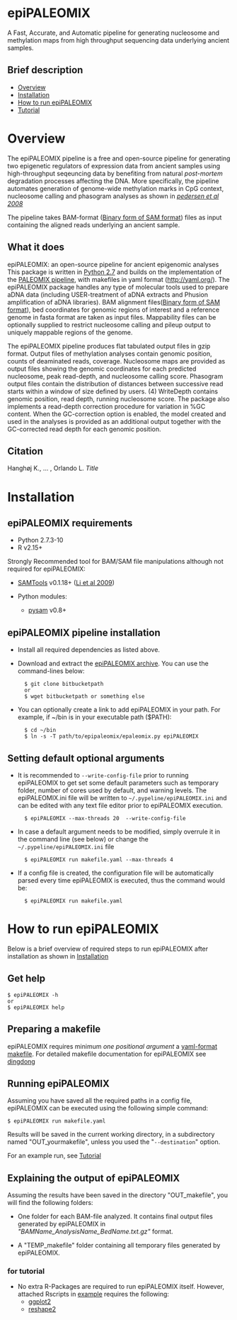 # epiPALEOMIX

A Fast, Accurate, and Automatic pipeline for generating nucleosome and methylation maps from high throughput sequencing data underlying ancient samples.

## Brief description

*   [Overview](https://bitbucket.org/khanghoj/epiomix/overview#markdown-header-Overview)
*   [Installation](installation.html)
*   [How to run epiPALEOMIX](how_to_run_metabit.html)
*   [Tutorial](tutorial.html)

# Overview
The epiPALEOMIX pipeline is a free and open-source pipeline for generating two epigenetic regulators of expression data from ancient samples using high-throughput seqeuncing data by benefiting from natural _post-mortem_ degradation processes affecting the DNA. More specifically, the pipeline automates generation of genome-wide methylation marks in CpG context, nucleosome calling and phasogram analyses as shown in [_pedersen et al 2008_](http://dx.doi.org/10.1101/gr.163592.113)

The pipeline takes BAM-format ([Binary form of SAM format](http://bioinformatics.oxfordjournals.org/content/25/16/2078)) files as input containing the aligned reads underlying an ancient sample.

## What it does
epiPALEOMIX: an open-source pipeline for ancient epigenomic analyses
This package is written in [Python 2.7](https://www.python.org/) and builds on the implementation of the [PALEOMIX pipeline](https://github.com/MikkelSchubert/paleomix/wiki/Overview), with makefiles in yaml format (http://yaml.org/). The epiPALEOMIX package handles any type of molecular tools used to prepare aDNA data (including USER-treatment of aDNA extracts and Phusion amplification of aDNA libraries). BAM alignment files([Binary form of SAM format](http://bioinformatics.oxfordjournals.org/content/25/16/2078)), bed coordinates for genomic regions of interest and a reference genome in fasta format are taken as input files. Mappability files can be optionally supplied to restrict nucleosome calling and pileup output to uniquely mappable regions of the genome.

The epiPALEOMIX pipeline produces flat tabulated output files in gzip format. Output files of methylation analyses contain genomic position, counts of deaminated reads, coverage. Nucleosome maps are provided as output files showing the genomic coordinates for each predicted nucleosome, peak read-depth, and nucleosome calling score. Phasogram output files contain the distribution of distances between successive read starts within a window of size defined by users. (4) WriteDepth contains genomic position, read depth, running nucleosome score. The package also implements a read-depth correction procedure for variation in %GC content. When the GC-correction option is enabled, the model created and used in the analyses is provided as an additional output together with the GC-corrected read depth for each genomic position.

## Citation

Hanghøj K., ... , Orlando L. _Title_ 

# Installation

## epiPALEOMIX requirements

*   Python 2.7.3-10
*   R v2.15+

Strongly Recommended tool for BAM/SAM file manipulations although not required for epiPALEOMIX:
*   [SAMTools](http://samtools.sourceforge.net) v0.1.18+ ([Li et al 2009](http://bioinformatics.oxfordjournals.org/content/25/16/2078.long))

*   Python modules:
    *   [pysam](https://github.com/pysam-developers/pysam/) v0.8+

## epiPALEOMIX pipeline installation

*   Install all required dependencies as listed above.

* Download and extract the [epiPALEOMIX archive](bitbucket). You can use the command-lines below:

        $ git clone bitbucketpath
        or
        $ wget bitbucketpath or something else

* You can optionally create a link to add epiPALEOMIX in your path. For example, if ~/bin is in your executable path ($PATH):

        $ cd ~/bin
        $ ln -s -T path/to/epipaleomix/epaleomix.py epiPALEOMIX

## Setting default optional arguments

* It is recommended to `--write-config-file` prior to running epiPALEOMIX to get set some default parameters such as temporary folder, number of cores used by default, and warning levels. The epiPALEOMIX.ini file will be written to `~/.pypeline/epiPALEOMIX.ini` and can be edited with any text file editor prior to epiPALEOMIX execution.

        $ epiPALEOMIX --max-threads 20  --write-config-file

* In case a default argument needs to be modified, simply overrule it in the command line (see below) or change the `~/.pypeline/epiPALEOMIX.ini` file

        $ epiPALEOMIX run makefile.yaml --max-threads 4

* If a config file is created, the configuration file will be automatically parsed every time epiPALEOMIX is executed, thus the command would be:

        $ epiPALEOMIX run makefile.yaml




# How to run epiPALEOMIX

Below is a brief overview of required steps to run epiPALEOMIX after installation as shown in [Installation](installation.html)

## Get help

    $ epiPALEOMIX -h
    or
    $ epiPALEOMIX help

## Preparing a makefile

epiPALEOMIX requires minimum _one positional argument_ a [yaml-format makefile](http://www.yaml.org/spec/1.2/spec.html). For detailed makefile documentation for epiPALEOMIX see [dingdong](dingdong.html)

## Running epiPALEOMIX

Assuming you have saved all the required paths in a config file, epiPALEOMIX can be executed using the following simple command:

    $ epiPALEOMIX run makefile.yaml

Results will be saved in the current working directory, in a subdirectory named "OUT_yourmakefile", unless you used the "`--destination`" option.

For an example run, see [Tutorial](tutorial.html)

## Explaining the output of epiPALEOMIX

Assuming the results have been saved in the directory "OUT_makefile", you will find the following folders:

* One folder for each BAM-file analyzed. It contains final output files generated by epiPALEOMIX in _"BAMName\_AnalysisName\_BedName.txt.gz"_ format.

* A "TEMP_makefile" folder containing all temporary files generated by epiPALEOMIX. 





### for tutorial
*   No extra R-Packages are required to run epiPALEOMIX itself. However, attached Rscripts in [example](example) requires the following:
    *   [ggplot2](https://cran.r-project.org/web/packages/ggplot2/index.html)
    *   [reshape2](https://cran.r-project.org/web/packages/reshape2/index.html)

